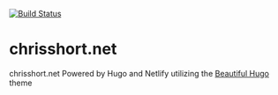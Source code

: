 [![Build Status](https://travis-ci.org/chris-short/chrisshort.net.svg?branch=master)](https://travis-ci.org/chris-short/chrisshort.net)

# chrisshort.net
chrisshort.net Powered by Hugo and Netlify utilizing the [Beautiful Hugo](https://github.com/halogenica/beautifulhugo) theme
